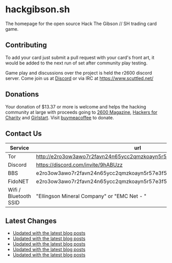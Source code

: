 # hackgibson.sh
The homepage for the open source Hack The Gibson // SH trading card game.


## Contributing

To add your card just submit a pull request with your card's front art, it would be added to the next run of set after community play testing.

Game play and discussions over the project is held the r2600 discord server. Come join us at [Discord](https://discord.com/invite/9hABUzz) or via IRC at https://www.scuttled.net/


## Donations

Your donation of $13.37 or more is welcome and helps the hacking community at large with proceeds going to [2600 Magazine](https://2600.com/), [Hackers for Charity](https://hackersforcharity.org) and [Girlstart](https://girlstart.org).  Visit [buymeacoffee](https://www.buymeacoffee.com/hackgibson.sh) to donate.


## Contact Us

Service | url
-|-
Tor | http://e2ro3ow3awo7r2favn24n65ycc2qmzkoayn5r57e3f56nvjwdcgg32ad.onion
Discord | https://discord.com/invite/9hABUzz
BBS | e2ro3ow3awo7r2favn24n65ycc2qmzkoayn5r57e3f56nvjwdcgg32ad.onion:23
FidoNET | e2ro3ow3awo7r2favn24n65ycc2qmzkoayn5r57e3f56nvjwdcgg32ad.onion:24554
Wifi / Bluetooth SSID | "Ellingson Mineral Company" or "EMC Net - <fidonet address>"

## Latest Changes
<!-- BLOG-POST-LIST:START -->
- [Updated with the latest blog posts](https://github.com/DFW2600/hackgibson.sh/commit/1891024887159884a9eb3cfbedcb18b9b748402c)
- [Updated with the latest blog posts](https://github.com/DFW2600/hackgibson.sh/commit/8394d9a470449d8acbf96534939f8f2005d7ee61)
- [Updated with the latest blog posts](https://github.com/DFW2600/hackgibson.sh/commit/6a7f712370ff5e2e9f462be74cbbc67b866ec744)
- [Updated with the latest blog posts](https://github.com/DFW2600/hackgibson.sh/commit/991030c8d789e21074291a81f66fb47c3f2a4c68)
- [Updated with the latest blog posts](https://github.com/DFW2600/hackgibson.sh/commit/c18f9906e9335bfefa61ee3ec7b3d4580411e59f)
<!-- BLOG-POST-LIST:END -->
